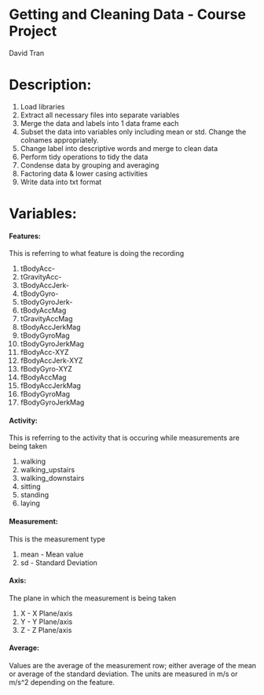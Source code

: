 Getting and Cleaning Data - Course Project
==================================================================
David Tran

# Description:

1. Load libraries
2. Extract all necessary files into separate variables
3. Merge the data and labels into 1 data frame each
4. Subset the data into variables only including mean or std. Change the colnames appropriately.
5. Change label into descriptive words and merge to clean data
6. Perform tidy operations to tidy the data
7. Condense data by grouping and averaging
8. Factoring data & lower casing activities
9. Write data into txt format

# Variables:

#### Features: 
This is referring to what feature is doing the recording

1. tBodyAcc- 
2. tGravityAcc- 
3. tBodyAccJerk-
4. tBodyGyro-
5. tBodyGyroJerk-
6. tBodyAccMag
7. tGravityAccMag
8. tBodyAccJerkMag
9. tBodyGyroMag
10. tBodyGyroJerkMag
11. fBodyAcc-XYZ
12. fBodyAccJerk-XYZ
13. fBodyGyro-XYZ
14. fBodyAccMag
15. fBodyAccJerkMag
16. fBodyGyroMag
17. fBodyGyroJerkMag

#### Activity: 
This is referring to the activity that is occuring while measurements are being taken

1. walking
2. walking_upstairs
3. walking_downstairs
4. sitting
5. standing
6. laying

#### Measurement: 
This is the measurement type

1. mean 	- 	Mean value
2. sd 		-	Standard Deviation

#### Axis: 
The plane in which the measurement is being taken

1. X 		-	X Plane/axis
2. Y 		-	Y Plane/axis
3. Z 		-	Z Plane/axis

#### Average: 
Values are the average of the measurement row; either average of the mean or average of the standard deviation. The units are measured in m/s or m/s^2 depending on the feature.